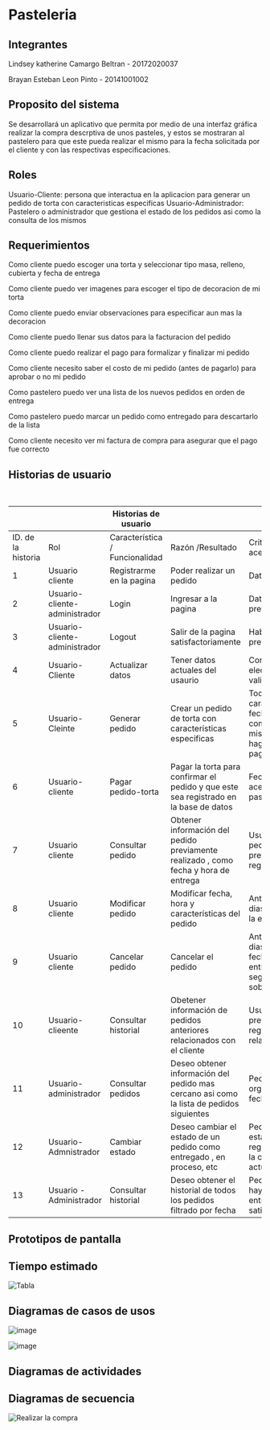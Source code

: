 # Pasteleria


## Integrantes 

Lindsey katherine Camargo Beltran - 20172020037

Brayan Esteban Leon Pinto - 20141001002

## Proposito del sistema

Se desarrollará un aplicativo que permita por medio de una interfaz gráfica realizar la compra descrptiva de unos pasteles, y estos se mostraran al pastelero para que este pueda realizar el mismo para la fecha solicitada por el cliente y con las respectivas especificaciones.

## Roles
Usuario-Cliente: persona  que interactua en la aplicacion para generar un pedido de torta con caracteristicas especificas
Usuario-Administrador: Pastelero o administrador que gestiona el estado de los pedidos asi como la consulta de los mismos

## Requerimientos

Como cliente puedo escoger una torta y seleccionar tipo masa, relleno, cubierta y fecha de entrega

Como cliente puedo ver imagenes para escoger el tipo de decoracion de mi torta

Como cliente puedo enviar observaciones para especificar aun mas la decoracion

Como cliente puedo llenar sus datos para la facturacion del pedido

Como cliente puedo realizar el pago para formalizar y finalizar mi pedido

Como cliente necesito saber el costo de mi pedido (antes de pagarlo) para aprobar o no mi pedido

Como pastelero puedo ver una lista de los nuevos pedidos en orden de entrega

Como pastelero puedo marcar un pedido como entregado para descartarlo de la lista

Como cliente necesito ver mi factura de compra para asegurar que el pago fue correcto

## Historias de usuario
  

    |   | Historias de usuario |   |  
-- | -- | -- | -- | --
ID. de la historia | Rol | Característica / Funcionalidad | Razón /Resultado | Criterio de aceptación | Complejidad
1 | Usuario   cliente | Registrarme   en la pagina | Poder   realizar un pedido | Datos   completos | Baja
2 | Usuario-cliente-administrador | Login | Ingresar a la pagina | Datos registrados previamente | Baja
3 | Usuario-cliente- administrador | Logout | Salir de la pagina   satisfactoriamente | Haber hecho login previo | Baja
4 | Usuario-Cliente | Actualizar datos | Tener datos actuales del usaurio | Correo electrónico validado | Baja
5 | Usuario-Cleinte | Generar pedido | Crear un pedido de torta con características   especificas | Todas las características y   fecha deben estar completas, asi mismo que se haga efectivo el pago | Alta
6 | Usuario-cliente | Pagar pedido-torta | Pagar la torta para confirmar el pedido y que   este sea registrado en la base de datos | Fecha previa aceptable, pasarela de pago | Alta
7 | Usuario cliente | Consultar pedido | Obtener información del pedido   previamente realizado , como fecha y hora de entrega | Usuario con pedido previamente   registrado | Media
8 | Usuario cliente | Modificar pedido | Modificar fecha, hora y características del pedido | Antelación de 3 dias hábiles para la entrega | Alta
9 | Usuario cliente | Cancelar pedido | Cancelar el pedido | Antelación de 4 dias hábiles para   fecha pactada de entrega, segenenra sobrecargo | Alta
10 | Usuario-clieente | Consultar historial | Obetener información de pedidos anteriores   relacionados con el cliente | Usuario previamente registrado y con relación a   pedidos | Media
11 | Usuario-administrador | Consultar pedidos | Deseo obtener información del   pedido mas cercano asi como la lista de pedidos siguientes | Pedidos organizados por fecha   de entrega | Alta
12 | Usuario-Admnistrador | Cambiar estado | Deseo cambiar el estado de un pedido como entregado   , en proceso, etc | Pedidos deben estar previamente registrados, para   la correcta actualización | Alta
13 | Usuario -Administrador | Consultar historial | Deseo obtener el historial de   todos los pedidos filtrado por fecha | Pedidos que hayan sido   entregado satisfactoriamente | Media


## Prototipos de pantalla 

## Tiempo estimado 
![Tabla](https://user-images.githubusercontent.com/54810276/95878667-187cdd80-0d3b-11eb-8fa2-524b0d21198b.PNG)

## Diagramas de casos de usos
![image](https://user-images.githubusercontent.com/54810276/108355928-702fc780-71b9-11eb-8e0d-59b6059a3469.png)

![image](https://user-images.githubusercontent.com/54810276/108355431-cf410c80-71b8-11eb-81de-dec7fce963b4.png)

## Diagramas de actividades 


## Diagramas de secuencia 

![Realizar la compra](https://user-images.githubusercontent.com/54810355/108276641-2063e880-7146-11eb-9c4a-5d7a92890739.jpg)
